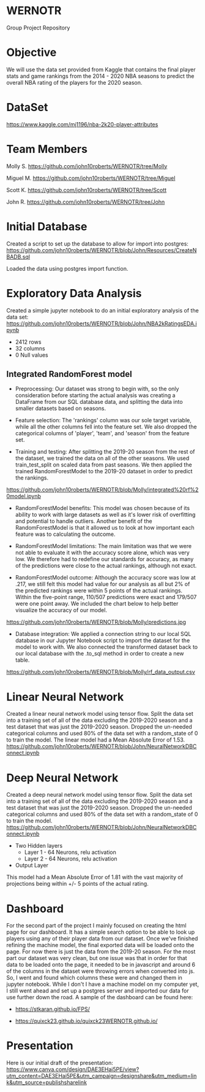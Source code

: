 # WERNOTR
 Group Project Repository

# Objective
We will use the data set provided from Kaggle that contains the final player stats and game rankings from the 2014 - 2020 NBA seasons to predict the overall NBA rating of the players for the 2020 season.  

# DataSet
https://www.kaggle.com/mj1196/nba-2k20-player-attributes

# Team Members
Molly S.
https://github.com/john10roberts/WERNOTR/tree/Molly

Miguel M.
https://github.com/john10roberts/WERNOTR/tree/Miguel

Scott K.
https://github.com/john10roberts/WERNOTR/tree/Scott

John R.
https://github.com/john10roberts/WERNOTR/tree/John

# Initial Database
Created a script to set up the database to allow for import into postgres:
https://github.com/john10roberts/WERNOTR/blob/John/Resources/CreateNBADB.sql

Loaded the data using postgres import function. 

# Exploratory Data Analysis
Created a simple jupyter notebook to do an initial exploratory analysis of the data set:  
https://github.com/john10roberts/WERNOTR/blob/John/NBA2kRatingsEDA.ipynb

* 2412 rows
* 32 columns
* 0 Null values

## Integrated RandomForest model 

* Preprocessing: Our dataset was strong to begin with, so the only consideration before starting the actual analysis was creating a DataFrame from our SQL database data, and splitting the data into smaller datasets based on seasons. 

* Feature selection: The 'rankings' column was our sole target variable, while all the other columns fell into the feature set. We also dropped the categorical columns of 'player', 'team', and 'season' from the feature set.

* Training and testing: After splitting the 2019-20 season from the rest of the dataset, we trained the data on all of the other seasons. We used train_test_split on scaled data from past seasons. We then applied the trained RandomForestModel to the 2019-20 dataset in order to predict the rankings. 

https://github.com/john10roberts/WERNOTR/blob/Molly/integrated%20rf%20model.ipynb

* RandomForestModel benefits: This model was chosen because of its ability to work with large datasets as well as it's lower risk of overfitting and potential to handle outliers. Another benefit of the RandomForestModel is that it allowed us to look at how important each feature was to calculating the outcome. 

* RandomForestModel limitations: The main limitation was that we were not able to evaluate it with the accuracy score alone, which was very low. We therefore had to redefine our standards for accuracy, as many of the predictions were close to the actual rankings, although not exact.

* RandomForestModel outcome: Although the accuracy score was low at .217, we still felt this model had value for our analysis as all but 2% of the predicted rankings were within 5 points of the actual rankings. Within the five-point range, 110/507 predictions were exact and 179/507 were one point away. We included the chart below to help better visualize the accuracy of our model.

https://github.com/john10roberts/WERNOTR/blob/Molly/predictions.jpg

* Database integration: We applied a connection string to our local SQL database in our Jupyter Notebook script to import the dataset for the model to work with. We also connected the transformed dataset back to our local database with the .to_sql method in order to create a new table. 

https://github.com/john10roberts/WERNOTR/blob/Molly/rf_data_output.csv

# Linear Neural Network
Created a linear neural network model using tensor flow. Split the data set into a training set of all of the data excluding the 2019-2020 season and a test dataset that was just the 2019-2020 season.  Dropped the un-needed categorical columns and used 80% of the data set with a random_state of 0 to train the model. The linear model had a Mean Absolute Error of 1.53. 
https://github.com/john10roberts/WERNOTR/blob/John/NeuralNetworkDBConnect.ipynb

# Deep Neural Network 
Created a deep neural network model using tensor flow. Split the data set into a training set of all of the data excluding the 2019-2020 season and a test dataset that was just the 2019-2020 season.  Dropped the un-needed categorical columns and used 80% of the data set with a random_state of 0 to train the model.
https://github.com/john10roberts/WERNOTR/blob/John/NeuralNetworkDBConnect.ipynb

* Two Hidden layers
    * Layer 1 - 64 Neurons, relu activation
    * Layer 2 - 64 Neurons, relu activation
* Output Layer

This model had a Mean Absolute Error of 1.81 with the vast majority of projections being within +/- 5 points of the actual rating. 

# Dashboard
For the second part of the project I mainly focused on creating the html page for our dashboard. It has a simple search option to be able to look up players using any of their player data from our dataset. Once we've finished refining the machine model, the final exported data will be loaded onto the page. For now there is just the data from the 2019-20 season. For the most part our dataset was very clean, but one issue was that in order for that data to be loaded onto the page, it needed to be in javascript and around 6 of the columns in the dataset were throwing errors when converted into js. So, I went and found which columns these were and changed them in jupyter notebook. While I don't I have a machine model on my computer yet, I still went ahead and set up a postgres server and imported our data for use further down the road.  A sample of the dashboard can be found here: 

* https://stkaran.github.io/FPS/

* https://quixck23.github.io/quixck23WERNOTR.github.io/

# Presentation
Here is our initial draft of the presentation: 
https://www.canva.com/design/DAE3EHai5PE/view?utm_content=DAE3EHai5PE&utm_campaign=designshare&utm_medium=link&utm_source=publishsharelink



